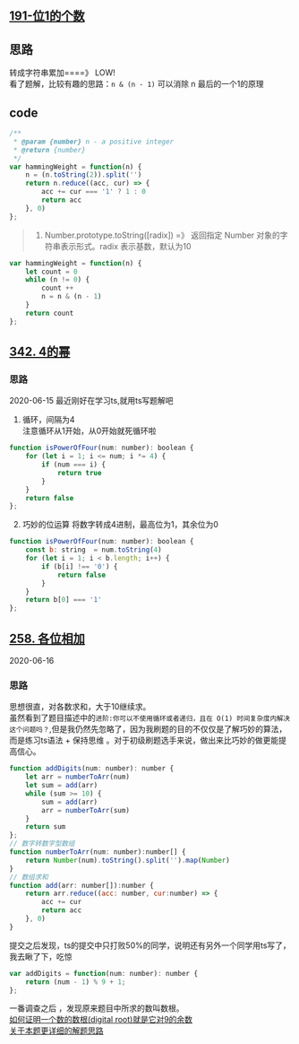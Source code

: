 ## [191-位1的个数](https://leetcode-cn.com/problems/number-of-1-bits/)
## 思路
转成字符串累加====》 LOW!   
看了题解，比较有趣的思路：`n & (n - 1)` 可以消除 n 最后的一个1的原理
## code
```js
/**
 * @param {number} n - a positive integer
 * @return {number}
 */
var hammingWeight = function(n) {
    n = (n.toString(2)).split('')
    return n.reduce((acc, cur) => {
        acc += cur === '1' ? 1 : 0
        return acc
    }, 0)
};
```
> 1. Number.prototype.toString([radix]) =》 返回指定 Number 对象的字符串表示形式。radix 表示基数，默认为10
```js
var hammingWeight = function(n) {
    let count = 0
    while (n != 0) {
        count ++
        n = n & (n - 1)
    }
    return count
};
```

## [342. 4的幂](https://leetcode-cn.com/problems/power-of-four/)
### 思路
2020-06-15
最近刚好在学习ts,就用ts写题解吧
1. 循环，间隔为4   
注意循环从1开始，从0开始就死循环啦
```js
function isPowerOfFour(num: number): boolean {
    for (let i = 1; i <= num; i *= 4) {
        if (num === i) {
            return true
        }
    }
    return false
};
```
2. 巧妙的位运算
将数字转成4进制，最高位为1，其余位为0
```js
function isPowerOfFour(num: number): boolean {
    const b: string  = num.toString(4)
    for (let i = 1; i < b.length; i++) {
        if (b[i] !== '0') {
            return false
        }
    }
    return b[0] === '1'
};
```

## [258. 各位相加](https://leetcode-cn.com/problems/add-digits/)
2020-06-16
### 思路 
思想很直，对各数求和，大于10继续求。  
虽然看到了题目描述中的`进阶:你可以不使用循环或者递归，且在 O(1) 时间复杂度内解决这个问题吗？`,但是我仍然先忽略了，因为我刷题的目的不仅仅是了解巧妙的算法，而是练习ts语法 + 保持思维 。对于初级刷题选手来说，做出来比巧妙的做更能提高信心。
```js
function addDigits(num: number): number {
    let arr = numberToArr(num)
    let sum = add(arr)
    while (sum >= 10) {
        sum = add(arr)
        arr = numberToArr(sum)
    }
    return sum
};
// 数字转数字型数组
function numberToArr(num: number):number[] {
    return Number(num).toString().split('').map(Number)
}
// 数组求和
function add(arr: number[]):number {
    return arr.reduce((acc: number, cur:number) => {
        acc += cur
        return acc
    }, 0)
}
```
提交之后发现，ts的提交中只打败50%的同学，说明还有另外一个同学用ts写了，我去瞅了下，吃惊
```js
var addDigits = function(num: number): number {
    return (num - 1) % 9 + 1;
};
```
一番调查之后 ，发现原来题目中所求的数叫数根。   
[如何证明一个数的数根(digital root)就是它对9的余数](https://www.zhihu.com/question/30972581/answer/50203344)   
[关于本题更详细的解题思路](https://leetcode-cn.com/problems/add-digits/solution/xiang-xi-tong-su-de-si-lu-fen-xi-duo-jie-fa-by-5-7/)